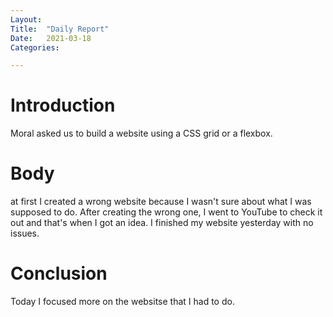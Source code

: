 ```yaml
---
Layout:
Title:	"Daily Report"
Date:	2021-03-18
Categories:

---
```


# Introduction

Moral asked us to build a website using a CSS grid or a flexbox.

# Body

at first I created a wrong website because I wasn't sure about what I was
supposed to do. After creating the wrong one, I went to YouTube to 
check it out and that's when I got an idea.
I finished my website yesterday with no issues.

# Conclusion

Today I focused more on the websitse that I had to do.